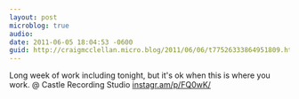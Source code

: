 ```yaml
---
layout: post
microblog: true
audio: 
date: 2011-06-05 18:04:53 -0600
guid: http://craigmcclellan.micro.blog/2011/06/06/t77526333864951809.html
---
```

Long week of work including tonight, but it's ok when this is where you work.   @ Castle Recording Studio [instagr.am/p/FQ0wK/](http://instagr.am/p/FQ0wK/)
